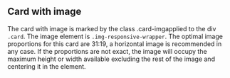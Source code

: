 ## Card with image

The card with image is marked by the class .card-imgapplied to the div `.card`. 
The image element is `.img-responsive-wrapper`. 
The optimal image proportions for this card are 31:19, a horizontal image is recommended in any case. 
If the proportions are not exact, the image will occupy the maximum height or width available excluding the rest of the image and centering it in the element.

<!-- STORY -->